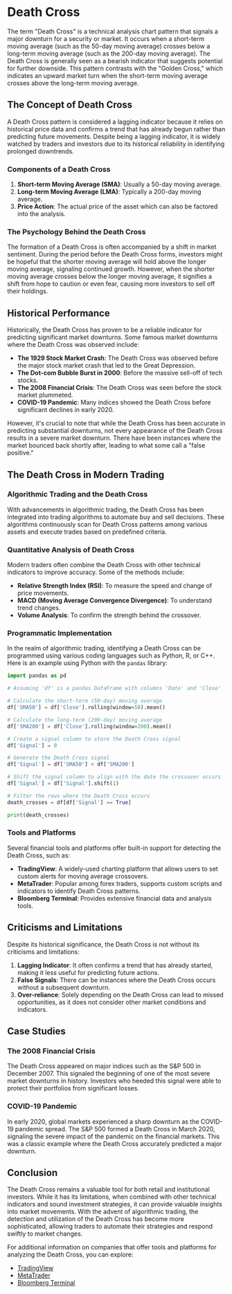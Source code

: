 # Death Cross

The term "Death Cross" is a technical analysis chart pattern that signals a major downturn for a security or market. It occurs when a short-term moving average (such as the 50-day moving average) crosses below a long-term moving average (such as the 200-day moving average). The Death Cross is generally seen as a bearish indicator that suggests potential for further downside. This pattern contrasts with the "Golden Cross," which indicates an upward market turn when the short-term moving average crosses above the long-term moving average.

## The Concept of Death Cross

A Death Cross pattern is considered a lagging indicator because it relies on historical price data and confirms a trend that has already begun rather than predicting future movements. Despite being a lagging indicator, it is widely watched by traders and investors due to its historical reliability in identifying prolonged downtrends.

### Components of a Death Cross

1. **Short-term Moving Average (SMA)**: Usually a 50-day moving average.
2. **Long-term Moving Average (LMA)**: Typically a 200-day moving average.
3. **Price Action**: The actual price of the asset which can also be factored into the analysis.

### The Psychology Behind the Death Cross

The formation of a Death Cross is often accompanied by a shift in market sentiment. During the period before the Death Cross forms, investors might be hopeful that the shorter moving average will hold above the longer moving average, signaling continued growth. However, when the shorter moving average crosses below the longer moving average, it signifies a shift from hope to caution or even fear, causing more investors to sell off their holdings. 

## Historical Performance

Historically, the Death Cross has proven to be a reliable indicator for predicting significant market downturns. Some famous market downturns where the Death Cross was observed include:

- **The 1929 Stock Market Crash**: The Death Cross was observed before the major stock market crash that led to the Great Depression.
- **The Dot-com Bubble Burst in 2000**: Before the massive sell-off of tech stocks.
- **The 2008 Financial Crisis**: The Death Cross was seen before the stock market plummeted.
- **COVID-19 Pandemic**: Many indices showed the Death Cross before significant declines in early 2020.

However, it's crucial to note that while the Death Cross has been accurate in predicting substantial downturns, not every appearance of the Death Cross results in a severe market downturn. There have been instances where the market bounced back shortly after, leading to what some call a "false positive."

## The Death Cross in Modern Trading

### Algorithmic Trading and the Death Cross

With advancements in algorithmic trading, the Death Cross has been integrated into trading algorithms to automate buy and sell decisions. These algorithms continuously scan for Death Cross patterns among various assets and execute trades based on predefined criteria. 

### Quantitative Analysis of Death Cross

Modern traders often combine the Death Cross with other technical indicators to improve accuracy. Some of the methods include:

- **Relative Strength Index (RSI)**: To measure the speed and change of price movements.
- **MACD (Moving Average Convergence Divergence)**: To understand trend changes.
- **Volume Analysis**: To confirm the strength behind the crossover.

### Programmatic Implementation

In the realm of algorithmic trading, identifying a Death Cross can be programmed using various coding languages such as Python, R, or C++. Here is an example using Python with the `pandas` library:

```python
import pandas as pd

# Assuming 'df' is a pandas DataFrame with columns 'Date' and 'Close'

# Calculate the short-term (50-day) moving average
df['SMA50'] = df['Close'].rolling(window=50).mean()

# Calculate the long-term (200-day) moving average
df['SMA200'] = df['Close'].rolling(window=200).mean()

# Create a signal column to store the Death Cross signal
df['Signal'] = 0

# Generate the Death Cross signal
df['Signal'] = df['SMA50'] < df['SMA200']

# Shift the signal column to align with the date the crossover occurs
df['Signal'] = df['Signal'].shift(1)

# Filter the rows where the Death Cross occurs
death_crosses = df[df['Signal'] == True]

print(death_crosses)
```

### Tools and Platforms

Several financial tools and platforms offer built-in support for detecting the Death Cross, such as:

- **TradingView**: A widely-used charting platform that allows users to set custom alerts for moving average crossovers.
- **MetaTrader**: Popular among forex traders, supports custom scripts and indicators to identify Death Cross patterns.
- **Bloomberg Terminal**: Provides extensive financial data and analysis tools.

## Criticisms and Limitations

Despite its historical significance, the Death Cross is not without its criticisms and limitations:

1. **Lagging Indicator**: It often confirms a trend that has already started, making it less useful for predicting future actions.
2. **False Signals**: There can be instances where the Death Cross occurs without a subsequent downturn.
3. **Over-reliance**: Solely depending on the Death Cross can lead to missed opportunities, as it does not consider other market conditions and indicators.

## Case Studies

### The 2008 Financial Crisis

The Death Cross appeared on major indices such as the S&P 500 in December 2007. This signaled the beginning of one of the most severe market downturns in history. Investors who heeded this signal were able to protect their portfolios from significant losses.

### COVID-19 Pandemic

In early 2020, global markets experienced a sharp downturn as the COVID-19 pandemic spread. The S&P 500 formed a Death Cross in March 2020, signaling the severe impact of the pandemic on the financial markets. This was a classic example where the Death Cross accurately predicted a major downturn.

## Conclusion

The Death Cross remains a valuable tool for both retail and institutional investors. While it has its limitations, when combined with other technical indicators and sound investment strategies, it can provide valuable insights into market movements. With the advent of algorithmic trading, the detection and utilization of the Death Cross has become more sophisticated, allowing traders to automate their strategies and respond swiftly to market changes.

For additional information on companies that offer tools and platforms for analyzing the Death Cross, you can explore:

- [TradingView](https://www.tradingview.com/)
- [MetaTrader](https://www.metatrader4.com/)
- [Bloomberg Terminal](https://www.bloomberg.com/professional/solution/bloomberg-terminal/)